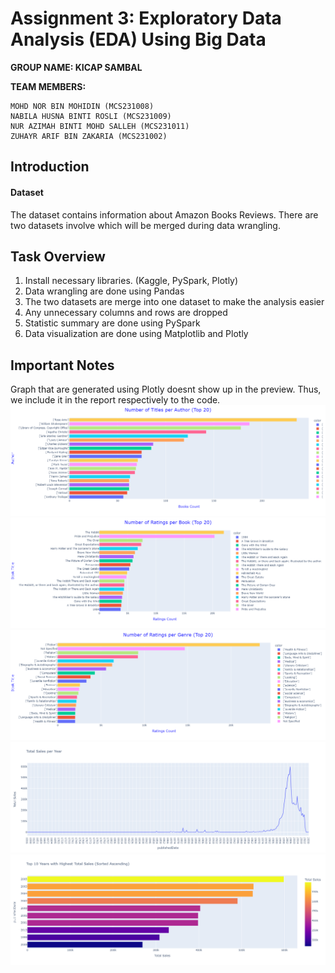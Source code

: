 
# Assignment 3: Exploratory Data Analysis (EDA) Using Big Data

**GROUP NAME: KICAP SAMBAL**

**TEAM MEMBERS:**
```
MOHD NOR BIN MOHIDIN (MCS231008)
NABILA HUSNA BINTI ROSLI (MCS231009)
NUR AZIMAH BINTI MOHD SALLEH (MCS231011)
ZUHAYR ARIF BIN ZAKARIA (MCS231002)
```

## Introduction

#### **Dataset**
The dataset contains information about Amazon Books Reviews. There are two datasets involve which will be merged during data wrangling.


## Task Overview
1. Install necessary libraries. (Kaggle, PySpark, Plotly)
2. Data wrangling are done using Pandas
3. The two datasets are merge into one dataset to make the analysis easier
4. Any unnecessary columns and rows are dropped
5. Statistic summary are done using PySpark
6. Data visualization are done using Matplotlib and Plotly

## Important Notes
Graph that are generated using Plotly doesnt show up in the preview. Thus, we include it in the report respectively to the code.
![Alt Text](fig1.png)
![Alt Text](fig2.png)
![Alt Text](fig3.png)
![Alt Text](fig4.png)
![Alt Text](fig5.png)
